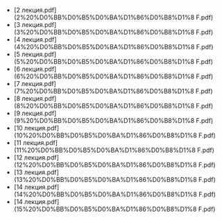 - [2 лекция.pdf](2%20%D0%BB%D0%B5%D0%BA%D1%86%D0%B8%D1%8
  F.pdf)
- [3 лекция.pdf](3%20%D0%BB%D0%B5%D0%BA%D1%86%D0%B8%D1%8
  F.pdf)
- [4 лекция.pdf](4%20%D0%BB%D0%B5%D0%BA%D1%86%D0%B8%D1%8
  F.pdf)
- [5 лекция.pdf](5%20%D0%BB%D0%B5%D0%BA%D1%86%D0%B8%D1%8
  F.pdf)
- [6 лекция.pdf](6%20%D0%BB%D0%B5%D0%BA%D1%86%D0%B8%D1%8
  F.pdf)
- [7 лекция.pdf](7%20%D0%BB%D0%B5%D0%BA%D1%86%D0%B8%D1%8
  F.pdf)
- [8 лекция.pdf](8%20%D0%BB%D0%B5%D0%BA%D1%86%D0%B8%D1%8
  F.pdf)
- [9 лекция.pdf](9%20%D0%BB%D0%B5%D0%BA%D1%86%D0%B8%D1%8
  F.pdf)
- [10 лекция.pdf](10%20%D0%BB%D0%B5%D0%BA%D1%86%D0%B8%D1%8
  F.pdf)
- [11 лекция.pdf](11%20%D0%BB%D0%B5%D0%BA%D1%86%D0%B8%D1%8
  F.pdf)
- [12 лекция.pdf](12%20%D0%BB%D0%B5%D0%BA%D1%86%D0%B8%D1%8
  F.pdf)
- [13 лекция.pdf](13%20%D0%BB%D0%B5%D0%BA%D1%86%D0%B8%D1%8
  F.pdf)
- [14 лекция.pdf](14%20%D0%BB%D0%B5%D0%BA%D1%86%D0%B8%D1%8
  F.pdf)
- [14 лекция.pdf](15%20%D0%BB%D0%B5%D0%BA%D1%86%D0%B8%D1%8
  F.pdf)